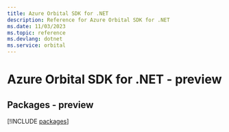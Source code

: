 ```yaml
---
title: Azure Orbital SDK for .NET
description: Reference for Azure Orbital SDK for .NET
ms.date: 11/03/2023
ms.topic: reference
ms.devlang: dotnet
ms.service: orbital
---
```

# Azure Orbital SDK for .NET - preview
## Packages - preview
[!INCLUDE [packages](orbital-index.md)]